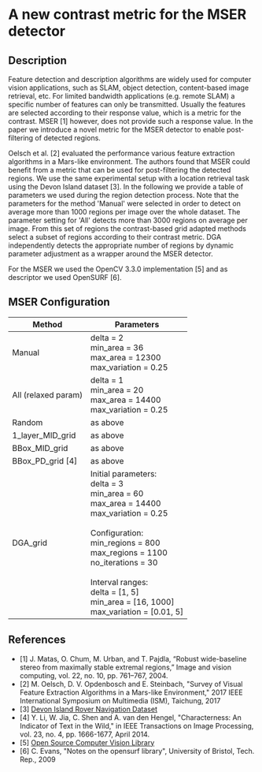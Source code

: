 # A new contrast metric for the MSER detector

## Description
Feature detection and description algorithms are widely used for computer vision applications, such as SLAM, object detection, content-based image retrieval, etc.
For limited bandwidth applications (e.g. remote SLAM) a specific number of features can only be transmitted. Usually the features are selected according to their response value, which is a metric for the contrast. MSER [1] however, does not provide such a response value. In the paper we introduce a novel metric for the MSER detector to enable post-filtering of detected regions.

Oelsch et al. [2] evaluated the performance various feature extraction algorithms in a Mars-like environment. The authors found that MSER could benefit from a metric that can be used for post-filtering the detected regions. We use the same experimental setup with a location retrieval task using the Devon Island dataset [3]. In the following we provide a table of parameters we used during the region detection process. Note that the parameters for the method 'Manual' were selected in order to detect on average more than 1000 regions per image over the whole dataset. The parameter setting for 'All' detects more than 3000 regions on average per image. From this set of regions the contrast-based grid adapted methods select a subset of regions according to their contrast metric. DGA independently detects the appropriate number of regions by dynamic parameter adjustment as a wrapper around the MSER detector.

For the MSER we used the OpenCV 3.3.0 implementation [5] and as descriptor we used OpenSURF [6].

## MSER Configuration
| Method  |    Parameters       |
| --------- | --------------------- |
|   Manual   | delta = 2<br>min_area = 36 <br> max_area = 12300 <br> max_variation = 0.25 |
|   All (relaxed param)     | delta = 1<br>min_area = 20 <br> max_area = 14400 <br> max_variation = 0.25 |
|   Random   | as above |
|   1_layer_MID_grid | as above |
|   BBox_MID_grid | as above |
| BBox_PD_grid [4] | as above |
| DGA_grid |  Initial parameters:<br> delta = 3 <br> min_area = 60 <br> max_area = 14400 <br> max_variation = 0.25 <br> <br> Configuration:<br> min_regions = 800 <br> max_regions = 1100 <br> no_iterations = 30 <br> <br> Interval ranges:<br> delta = [1, 5] <br> min_area = [16, 1000] <br> max_variation = [0.01, 5] |


## References
- [1] J. Matas, O. Chum, M. Urban, and T. Pajdla, “Robust wide-baseline stereo from maximally stable extremal regions,” Image and vision computing, vol. 22, no. 10, pp. 761–767, 2004.
- [2] M. Oelsch, D. V. Opdenbosch and E. Steinbach, "Survey of Visual Feature Extraction Algorithms in a Mars-like Environment," 2017 IEEE International Symposium on Multimedia (ISM), Taichung, 2017
- [3] [Devon Island Rover Navigation Dataset](http://asrl.utias.utoronto.ca/datasets/devon-island-rover-navigation/rover-traverse.html#Overview)
- [4] Y. Li, W. Jia, C. Shen and A. van den Hengel, "Characterness: An Indicator of Text in the Wild," in IEEE Transactions on Image Processing, vol. 23, no. 4, pp. 1666-1677, April 2014.
- [5] [Open Source Computer Vision Library](https://opencv.org)
- [6] C. Evans, "Notes on the opensurf library", University of Bristol, Tech. Rep., 2009
